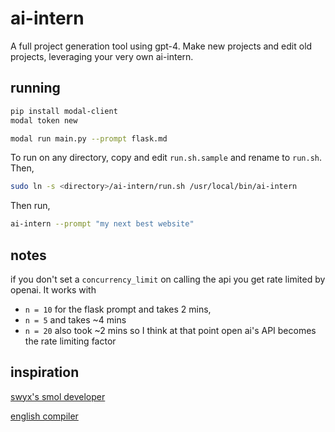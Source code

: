 # ai-intern

A full project generation tool using gpt-4. Make new projects and edit old projects, leveraging your very own ai-intern.



## running

```bash
pip install modal-client
modal token new

modal run main.py --prompt flask.md
```

To run on any directory, copy and edit `run.sh.sample` and rename to `run.sh`. Then,

```bash
sudo ln -s <directory>/ai-intern/run.sh /usr/local/bin/ai-intern
```

Then run,

```bash
ai-intern --prompt "my next best website"
```



## notes

if you don't set a `concurrency_limit` on calling the api you get rate limited by openai. It works with

- `n = 10` for the flask prompt and takes 2 mins, 
- `n = 5` and takes ~4 mins
- `n = 20` also took ~2 mins so I think at that point open ai's API becomes the rate limiting factor

## inspiration

[swyx's smol developer](https://github.com/smol-ai/developer/)

[english compiler](https://github.com/uilicious/english-compiler)